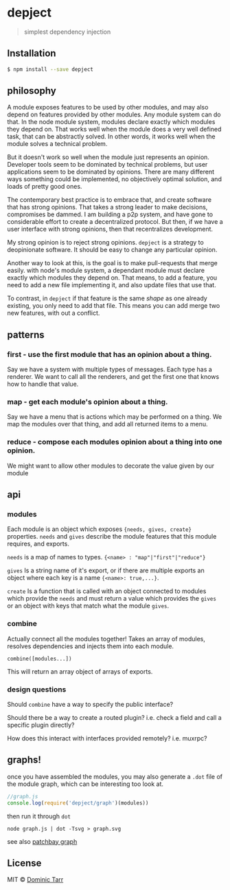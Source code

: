 # depject 

> simplest dependency injection

## Installation

```sh
$ npm install --save depject
```

## philosophy 

A module exposes features to be used by other modules,
and may also depend on features provided by other modules.
Any module system can do that. In the node module system,
modules declare exactly which modules they depend on.
That works well when the module does a very well defined task,
that can be abstractly solved. In other words, it works well
when the module solves a technical problem.

But it doesn't work so well when the module just represents an opinion.
Developer tools seem to be dominated by technical problems,
but user applications seem to be dominated by opinions.
There are many different ways something could be implemented,
no objectively optimal solution, and loads of pretty good ones.

The contemporary best practice is to embrace that, and create software
that has strong opinions. That takes a strong leader to make decisions,
compromises be dammed. I am building a p2p system, and have gone to
considerable effort to create a decentralized protocol. But then,
if we have a user interface with strong opinions, then that recentralizes development.

My strong opinion is to reject strong opinions. `depject` is a strategy to
deopinionate software. It should be easy to change any particular opinion.

Another way to look at this, is the goal is to make pull-requests that merge easily.
with node's module system, a dependant module must declare exactly which modules they depend on.
That means, to add a feature, you need to add a new file implementing it,
and also update files that use that.

To contrast, in `depject` if that feature is the same _shape_ as one already existing,
you only need to add that file. This means you can add merge two new features,
with out a conflict.

## patterns

### first - use the first module that has an opinion about a thing.

Say we have a system with multiple types of messages. Each type has a renderer.
We want to call all the renderers, and get the first one that knows how to handle that value.

### map - get each module's opinion about a thing.

Say we have a menu that is actions which may be performed on a thing.
We map the modules over that thing, and add all returned items to a menu.

### reduce - compose each modules opinion about a thing into one opinion.

We might want to allow other modules to decorate the value given by our module

## api

### modules

Each module is an object which exposes `{needs, gives, create}` properties. `needs` and `gives` describe the module features that this module requires, and exports.

`needs` is a map of names to types. `{<name> : "map"|"first"|"reduce"}`

`gives` Is a string name of it's export, or if there are multiple exports an object where each key is a name `{<name>: true,...}`. 

`create` Is a function that is called with an object connected to modules which provide the `needs` and must return a value which provides the `gives` or an object with keys that match what the module `gives`.

### combine

Actually connect all the modules together!
Takes an array of modules, resolves dependencies and injects them into each module. 

`combine([modules...])`

This will return an array object of arrays of exports.

### design questions

Should `combine` have a way to specify the public interface?

Should there be a way to create a routed plugin?
i.e. check a field and call a specific plugin directly?

How does this interact with interfaces provided remotely?
i.e. muxrpc?

## graphs!

once you have assembled the modules, you may also generate a `.dot` file of the
module graph, which can be interesting too look at.

``` js
//graph.js
console.log(require('depject/graph')(modules))
```

then run it through `dot`

`node graph.js | dot -Tsvg > graph.svg`

see also [patchbay graph](https://github.com/dominictarr/patchbay/blob/master/graph.svg)

## License

MIT © [Dominic Tarr](http://dominictarr.com)
